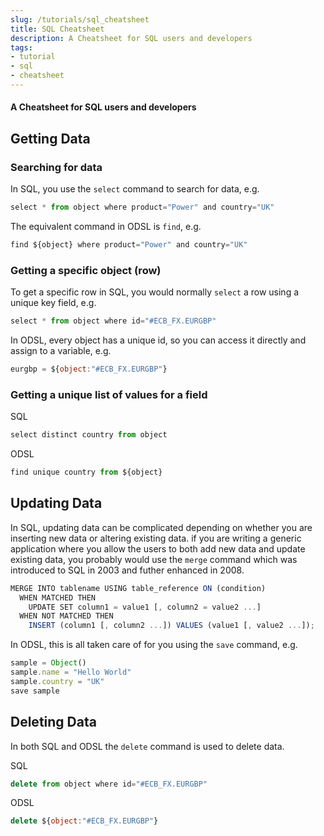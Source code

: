 ```yaml
---
slug: /tutorials/sql_cheatsheet
title: SQL Cheatsheet
description: A Cheatsheet for SQL users and developers
tags:
- tutorial
- sql
- cheatsheet
---
```

#### A Cheatsheet for SQL users and developers

## Getting Data
### Searching for data
In SQL, you use the `select` command to search for data, e.g.

```js
select * from object where product="Power" and country="UK"
```

The equivalent command in ODSL is `find`, e.g.

```js
find ${object} where product="Power" and country="UK"
```

### Getting a specific object (row)
To get a specific row in SQL, you would normally `select` a row using a unique key field, e.g.

```js
select * from object where id="#ECB_FX.EURGBP"
```

In ODSL, every object has a unique id, so you can access it directly and assign to a variable, e.g.

```js
eurgbp = ${object:"#ECB_FX.EURGBP"}
```

### Getting a unique list of values for a field
SQL

```js
select distinct country from object
```

ODSL

```js
find unique country from ${object}
```

## Updating Data
In SQL, updating data can be complicated depending on whether you are inserting new data or altering existing data.
if you are writing a generic application where you allow the users to both add new data and update existing data, 
you probably would use the `merge` command which was introduced to SQL in 2003 and futher enhanced in 2008.

```js
MERGE INTO tablename USING table_reference ON (condition)
  WHEN MATCHED THEN
    UPDATE SET column1 = value1 [, column2 = value2 ...]
  WHEN NOT MATCHED THEN
    INSERT (column1 [, column2 ...]) VALUES (value1 [, value2 ...]);
```

In ODSL, this is all taken care of for you using the `save` command, e.g.

```js
sample = Object()
sample.name = "Hello World"
sample.country = "UK"    
save sample
```

## Deleting Data
In both SQL and ODSL the `delete` command is used to delete data.

SQL
```js
delete from object where id="#ECB_FX.EURGBP"
```

ODSL
```js
delete ${object:"#ECB_FX.EURGBP"}
```